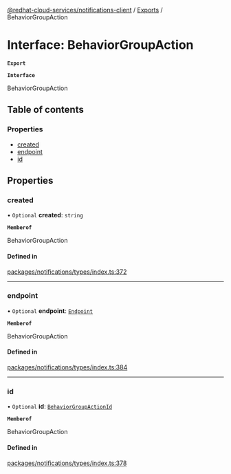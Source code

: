 [@redhat-cloud-services/notifications-client](../README.md) / [Exports](../modules.md) / BehaviorGroupAction

# Interface: BehaviorGroupAction

**`Export`**

**`Interface`**

BehaviorGroupAction

## Table of contents

### Properties

- [created](BehaviorGroupAction.md#created)
- [endpoint](BehaviorGroupAction.md#endpoint)
- [id](BehaviorGroupAction.md#id)

## Properties

### created

• `Optional` **created**: `string`

**`Memberof`**

BehaviorGroupAction

#### Defined in

[packages/notifications/types/index.ts:372](https://github.com/RedHatInsights/javascript-clients/blob/master/packages/notifications/types/index.ts#L372)

___

### endpoint

• `Optional` **endpoint**: [`Endpoint`](Endpoint.md)

**`Memberof`**

BehaviorGroupAction

#### Defined in

[packages/notifications/types/index.ts:384](https://github.com/RedHatInsights/javascript-clients/blob/master/packages/notifications/types/index.ts#L384)

___

### id

• `Optional` **id**: [`BehaviorGroupActionId`](BehaviorGroupActionId.md)

**`Memberof`**

BehaviorGroupAction

#### Defined in

[packages/notifications/types/index.ts:378](https://github.com/RedHatInsights/javascript-clients/blob/master/packages/notifications/types/index.ts#L378)
